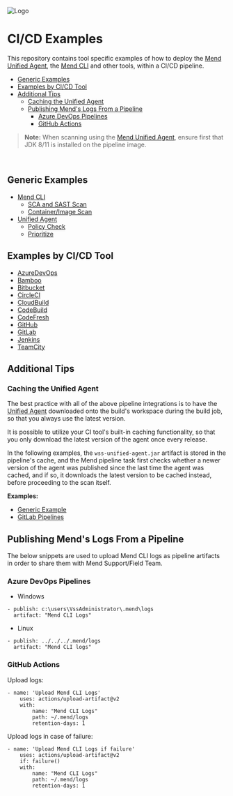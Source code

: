 ![Logo](https://mend-toolkit-resources-public.s3.amazonaws.com/img/mend-io-logo-horizontal.svg)  

# CI/CD Examples
This repository contains tool specific examples of how to deploy the [Mend Unified Agent](https://docs.mend.io/bundle/unified_agent/page/overview_of_the_unified_agent.html), the [Mend CLI](https://docs.mend.io/bundle/cli/page/scan_with_mend_s_unified_cli.html) and other tools, within a CI/CD pipeline.  


- [Generic Examples](#generic-examples)
- [Examples by CI/CD Tool](#examples-by-cicd-tool)
- [Additional Tips](#additional-tips)
  - [Caching the Unified Agent](#caching-the-unified-agent)
  - [Publishing Mend's Logs From a Pipeline](#publishing-mends-logs-from-a-pipeline)
    - [Azure DevOps Pipelines](#azure-devops-pipelines)
    - [GitHub Actions](#github-actions)

>**Note:** When scanning using the [Mend Unified Agent](https://docs.mend.io/bundle/unified_agent/page/overview_of_the_unified_agent.html), ensure first that JDK 8/11 is installed on the pipeline image.

<br/>

## Generic Examples
  - [Mend CLI](./%5BGeneric%5D/Mend%20CLI/)
    - [SCA and SAST Scan](./%5BGeneric%5D/Mend%20CLI/sca%2Bsast-scan.sh)
    - [Container/Image Scan](./%5BGeneric%5D/Mend%20CLI/ContainerScanning.md)
  - [Unified Agent](./%5BGeneric%5D/Unified%20Agent/)
    - [Policy Check](./%5BGeneric%5D/Unified%20Agent/Policy-Check/)
    - [Prioritize](./%5BGeneric%5D/Unified%20Agent/Prioritize/)

## Examples by CI/CD Tool
  - [AzureDevOps](./AzureDevOps)
  - [Bamboo](./Bamboo)
  - [Bitbucket](./Bitbucket)
  - [CircleCI](./CircleCI)
  - [CloudBuild](./CloudBuild)
  - [CodeBuild](./CodeBuild)
  - [CodeFresh](./CodeFresh)
  - [GitHub](./GitHub)
  - [GitLab](./GitLab)
  - [Jenkins](./Jenkins)
  - [TeamCity](./TeamCity)

## Additional Tips

### Caching the Unified Agent
The best practice with all of the above pipeline integrations is to have the [Unified Agent](https://docs.mend.io/bundle/unified_agent/page/getting_started_with_the_unified_agent.html#GettingStartedwiththeUnifiedAgent-DownloadingtheUnifiedAgent) downloaded onto the build's workspace during the build job, so that you always use the latest version.  

It is possible to utilize your CI tool's built-in caching functionality, so that you only download the latest version of the agent once every release.

In the following examples, the `wss-unified-agent.jar` artifact is stored in the pipeline's cache, and the Mend pipeline task first checks whether a newer version of the agent was published since the last time the agent was cached, and if so, it downloads the latest version to be cached instead, before proceeding to the scan itself.  

**Examples:**  

* [Generic Example](../../Scripts/Mend%20SCA/README.md#cache-the-latest-version-of-the-unified-agent)
* [GitLab Pipelines](./GitLab/Unified%20Agent/GitLab-cached-ua.yml)

## Publishing Mend's Logs From a Pipeline

The below snippets are used to upload Mend CLI logs as pipeline artifacts in order to share them with Mend Support/Field Team.
### Azure DevOps Pipelines

* Windows
```
- publish: c:\users\VssAdministrator\.mend\logs
  artifact: "Mend CLI Logs"
```

* Linux
```
- publish: ../../../.mend/logs
  artifact: "Mend CLI logs"
```

### GitHub Actions
Upload logs:
```
- name: 'Upload Mend CLI Logs'
    uses: actions/upload-artifact@v2
    with:
        name: "Mend CLI Logs"
        path: ~/.mend/logs
        retention-days: 1
```
Upload logs in case of failure:
```
- name: 'Upload Mend CLI Logs if failure'
    uses: actions/upload-artifact@v2
    if: failure()
    with:
        name: "Mend CLI Logs"
        path: ~/.mend/logs
        retention-days: 1
```